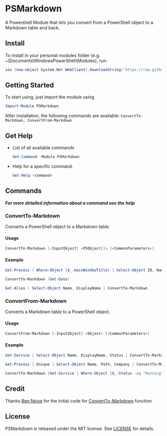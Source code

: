 # PSMarkdown
A Powershell Module that lets you convert from a PowerShell object to a Markdown table and back.

## Install

To install in your personal modules folder (e.g. ~\Documents\WindowsPowerShell\Modules), run:

```powershell
iex (new-object System.Net.WebClient).DownloadString('https://raw.github.com/ishu3101/PSMarkdown/master/Install.ps1')
```

## Getting Started

To start using, just import the module using

```powershell
Import-Module PSMarkdown
```

After installation, the following commands are available: `ConvertTo-Markdown, ConvertFrom-Markdown`

## Get Help

* List of all available commands

    ```powershell
	Get-Command -Module PSMarkdown
    ```

* Help for a specific command.

    ```powershell
	Get-Help <command>
    ```

## Commands

***For more detailed information about a command use the help***

### ConvertTo-Markdown
Converts a PowerShell object to a Markdown table.

#### Usage
```powershell
ConvertTo-Markdown [-InputObject] <PSObject[]> [<CommonParameters>]
```

#### Example

```powershell
Get-Process | Where-Object {$_.mainWindowTitle} | Select-Object ID, Name, Path, Company | ConvertTo-Markdown
```

```powershell
ConvertTo-Markdown (Get-Date)
```

```powershell
Get-Alias | Select-Object Name, DisplayName | ConvertTo-Markdown
```

### ConvertFrom-Markdown
Converts a Markdown table to a PowerShell object.

#### Usage
```powershell
ConvertFrom-Markdown [-InputObject] <Object> [<CommonParameters>]
```

#### Example

```powershell
Get-Service | Select-Object Name, DisplayName, Status | ConvertTo-Markdown | ConvertFrom-Markdown
```

```powershell
Get-Process | Unique | Select-Object Name, Path, Company | ConvertTo-Markdown | ConvertFrom-Markdown
```

```powershell
ConvertTo-Markdown (Get-Service | Where-Object {$_.Status -eq "Running"} | Select-Object Name, DisplayName, Status) | ConvertFrom-Markdown
```

## Credit

Thanks [Ben Neise](https://github.com/GuruAnt) for the initial code for [ConvertTo-Markdown](https://gist.github.com/GuruAnt/4c837213d0f313715a93) function

## License

PSMarkdown is released under the MIT license. See [LICENSE](LICENSE) for details.
